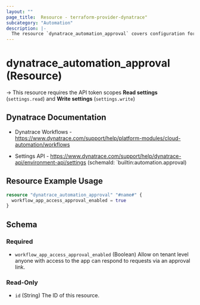 ```yaml
---
layout: ""
page_title:  Resource - terraform-provider-dynatrace"
subcategory: "Automation"
description: |-
  The resource `dynatrace_automation_approval` covers configuration for automation workflow approval
---
```


# dynatrace_automation_approval (Resource)

-> This resource requires the API token scopes **Read settings** (`settings.read`) and **Write settings** (`settings.write`)

## Dynatrace Documentation

- Dynatrace Workflows - https://www.dynatrace.com/support/help/platform-modules/cloud-automation/workflows

- Settings API - https://www.dynatrace.com/support/help/dynatrace-api/environment-api/settings (schemaId: `builtin:automation.approval)

## Resource Example Usage

```terraform
resource "dynatrace_automation_approval" "#name#" {
  workflow_app_access_approval_enabled = true
}
```

<!-- schema generated by tfplugindocs -->
## Schema

### Required

- `workflow_app_access_approval_enabled` (Boolean) Allow on tenant level anyone with access to the app can respond to requests via an approval link.

### Read-Only

- `id` (String) The ID of this resource.